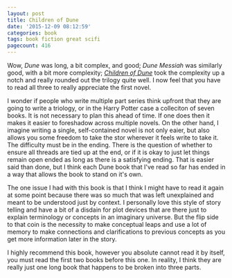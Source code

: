 ```yaml
---
layout: post
title: Children of Dune
date: '2015-12-09 08:12:59'
categories: book
tags: book fiction great scifi
pagecount: 416
---
```


Wow, *Dune* was long, a bit complex, and good; *Dune Messiah* was
similarly good, with a bit more complexity; [*Children of Dune*][child-amazon]
took the complexity up a notch and really rounded out the trilogy
quite well. I now feel that you have to read all three to really
appreciate the first novel.

I wonder if people who write multiple part series think upfront that
they are going to write a triology, or in the Harry Potter case a colleciton
of seven books. It is not necessary to plan this ahead of time. If one does then
it makes it easier to foreshadow across multiple novels. On the other hand,
I imagine writing a single, self-contained novel is not only eaier, but also
allows you some freedom to take the stor wherever it feels write to take it.
The difficulty must be in the ending. There is the question of whether to
ensure all threads are tied up at the end, or if it is okay to just let things
remain open ended as long as there is a satisfying ending. That is easier
said than done, but I think each Dune book that I've read so far has ended
in a way that allows the book to stand on it's own.

The one issue I had with this book is that I think I might have to read it
again at some point because there was so much that was left unexplained
and meant to be understood just by context. I personally love this style
of story telling and have a bit of a disdain for plot devices that are
there just to explain terminology or concepts in an imaginary universe.
But the flip side to that coin is the necessity to make conceptual leaps
and use a lot of memory to make connections and clarifications to previous
concepts as you get more information later in the story.

I highly recommend this book, however you absolute cannot read it by itself,
you must read the first two books before this one. In reality, I think
they are really just one long book that happens to be broken into three parts.

[child-amazon]:  http://amzn.com/0441104029 

